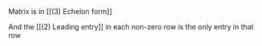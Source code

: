 Matrix is in [[(3) Echelon form]] 

And the [[(2) Leading entry]] in each non-zero row is the only entry in that row